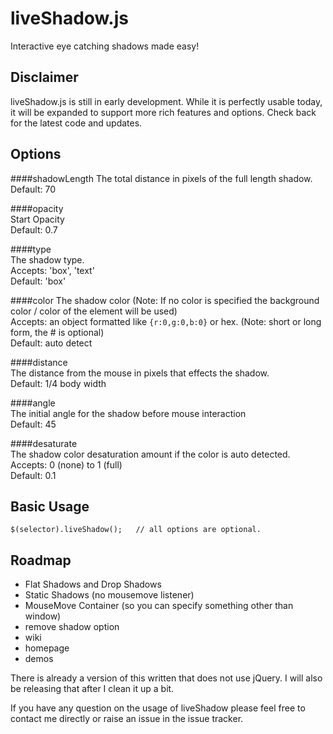 liveShadow.js
============

Interactive eye catching shadows made easy!  

## Disclaimer 

liveShadow.js is still in early development. While it is perfectly usable today, it will be expanded to support more rich features and options. Check back for the latest code and updates.  

## Options

####shadowLength
The total distance in pixels of the full length shadow.  
Default: 70  


####opacity  
Start Opacity    
Default: 0.7  


####type  
The shadow type.  
Accepts: 'box', 'text'  
Default: 'box'  


####color 
The shadow color (Note: If no color is specified the background color / color of the element will be used)  
Accepts: an object formatted like `{r:0,g:0,b:0}` or hex. (Note: short or long form, the # is optional)  
Default: auto detect  


####distance  
The distance from the mouse in pixels that effects the shadow.  
Default: 1/4 body width  


####angle  
The initial angle for the shadow before mouse interaction  
Default: 45  


####desaturate  
The shadow color desaturation amount if the color is auto detected.  
Accepts: 0 (none) to 1 (full)  
Default: 0.1  

## Basic Usage
	
	$(selector).liveShadow(); 	// all options are optional.
	

## Roadmap
 - Flat Shadows and Drop Shadows
 - Static Shadows (no mousemove listener) 
 - MouseMove Container (so you can specify something other than window) 
 - remove shadow option
 - wiki
 - homepage
 - demos

There is already a version of this written that does not use jQuery. I will also be releasing that after I clean it up a bit.  

If you have any question on the usage of liveShadow please feel free to contact me directly or raise an issue in the issue tracker. 